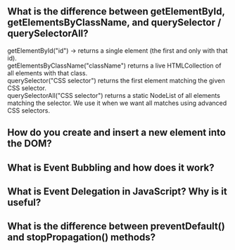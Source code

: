 ## What is the difference between getElementById, getElementsByClassName, and querySelector / querySelectorAll?

<p>getElementById("id") -> returns a single element (the first and only with that id).
<br>getElementsByClassName("className") returns a live HTMLCollection of all elements with that class.
<br>querySelector("CSS selector") returns the first element matching the given CSS selector.
<br>querySelectorAll("CSS selector") returns a static NodeList of all elements matching the selector. We use it when we want all matches using advanced CSS selectors.
</p>

## How do you create and insert a new element into the DOM?

## What is Event Bubbling and how does it work?

## What is Event Delegation in JavaScript? Why is it useful?

## What is the difference between preventDefault() and stopPropagation() methods?